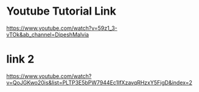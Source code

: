 # Youtube Tutorial Link
https://www.youtube.com/watch?v=59z1_3-vTOk&ab_channel=DipeshMalvia

# link 2
https://www.youtube.com/watch?v=QoJGKwo20is&list=PLTP3E5bPW7944Ec1lfXzavqRHzxY5FigD&index=2